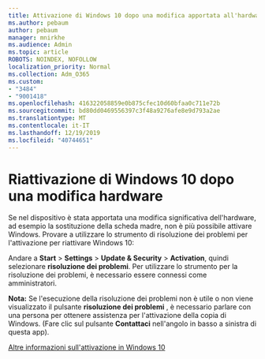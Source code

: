```yaml
---
title: Attivazione di Windows 10 dopo una modifica apportata all'hardware
ms.author: pebaum
author: pebaum
manager: mnirkhe
ms.audience: Admin
ms.topic: article
ROBOTS: NOINDEX, NOFOLLOW
localization_priority: Normal
ms.collection: Adm_O365
ms.custom:
- "3484"
- "9001418"
ms.openlocfilehash: 416322058859e0b875cfec10d60bfaa0c711e72b
ms.sourcegitcommit: bd80dd0469556397c3f48a9276afe8e9d793a2ae
ms.translationtype: MT
ms.contentlocale: it-IT
ms.lasthandoff: 12/19/2019
ms.locfileid: "40744651"
---
```

# <a name="reactivating-windows-10-after-a-hardware-change"></a>Riattivazione di Windows 10 dopo una modifica hardware

Se nel dispositivo è stata apportata una modifica significativa dell'hardware, ad esempio la sostituzione della scheda madre, non è più possibile attivare Windows. Provare a utilizzare lo strumento di risoluzione dei problemi per l'attivazione per riattivare Windows 10:

Andare a **Start** > **Settings** > **Update & Security** > **Activation**, quindi selezionare **risoluzione dei problemi**. Per utilizzare lo strumento per la risoluzione dei problemi, è necessario essere connessi come amministratori.

**Nota:** Se l'esecuzione della risoluzione dei problemi non è utile o non viene visualizzato il pulsante **risoluzione dei problemi** , è necessario parlare con una persona per ottenere assistenza per l'attivazione della copia di Windows. (Fare clic sul pulsante **Contattaci** nell'angolo in basso a sinistra di questa app).

[Altre informazioni sull'attivazione in Windows 10](https://support.microsoft.com/help/12440/windows-10-activate)

